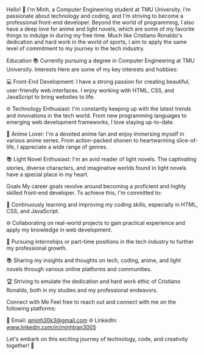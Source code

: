 Hello! 👋 I'm Minh, a Computer Engineering student at TMU University. I'm passionate about technology and coding, 
and I'm striving to become a professional front-end developer. Beyond the world of programming, 
I also have a deep love for anime and light novels, which are some of my favorite things to indulge in during my free time. 
Much like Cristiano Ronaldo's dedication and hard work in the world of sports, 
I aim to apply the same level of commitment to my journey in the tech industry.

Education
📚 Currently pursuing a degree in Computer Engineering at TMU University.
Interests
Here are some of my key interests and hobbies:

💻 Front-End Development: I have a strong passion for creating beautiful, user-friendly web interfaces. I enjoy working with HTML, CSS, and JavaScript to bring websites to life.

🌐 Technology Enthusiast: I'm constantly keeping up with the latest trends and innovations in the tech world. From new programming languages to emerging web development frameworks, I love staying up-to-date.

🎌 Anime Lover: I'm a devoted anime fan and enjoy immersing myself in various anime series. From action-packed shonen to heartwarming slice-of-life, I appreciate a wide range of genres.

📚 Light Novel Enthusiast: I'm an avid reader of light novels. The captivating stories, diverse characters, and imaginative worlds found in light novels have a special place in my heart.

Goals
My career goals revolve around becoming a proficient and highly skilled front-end developer. To achieve this, I'm committed to:

📖 Continuously learning and improving my coding skills, especially in HTML, CSS, and JavaScript.

🌐 Collaborating on real-world projects to gain practical experience and apply my knowledge in web development.

💼 Pursuing internships or part-time positions in the tech industry to further my professional growth.

📚 Sharing my insights and thoughts on tech, coding, anime, and light novels through various online platforms and communities.

🏆 Striving to emulate the dedication and hard work ethic of Cristiano Ronaldo, both in my studies and my professional endeavors.

Connect with Me
Feel free to reach out and connect with me on the following platforms:

📧 Email: qminh30k3@gmail.com
🌐 LinkedIn: www.linkedin.com/in/minhtran3005

Let's embark on this exciting journey of technology, code, and creativity together! 🚀
